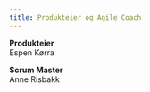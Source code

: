 ```yaml
---
title: Produkteier og Agile Coach
---
```


**Produkteier**  
Espen Kørra

**Scrum Master**  
Anne Risbakk
